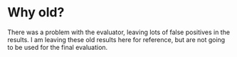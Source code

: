 # Why old?

There was a problem with the evaluator, leaving lots of false positives in the results.
I am leaving these old results here for reference, but are not going to be used for the final evaluation.
